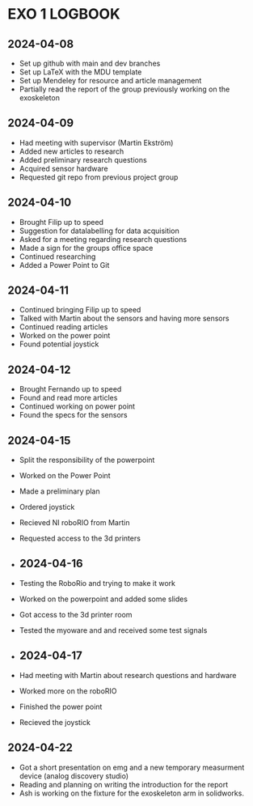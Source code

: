 # EXO 1 LOGBOOK

## 2024-04-08
- Set up github with main and dev branches
- Set up LaTeX with the MDU template
- Set up Mendeley for resource and article management
- Partially read the report of the group previously working on the exoskeleton

## 2024-04-09
- Had meeting with supervisor (Martin Ekström)
- Added new articles to research
- Added preliminary research questions
- Acquired sensor hardware
- Requested git repo from previous project group

## 2024-04-10
- Brought Filip up to speed
- Suggestion for datalabelling for data acquisition
- Asked for a meeting regarding research questions
- Made a sign for the groups office space
- Continued researching
- Added a Power Point to Git

## 2024-04-11
- Continued bringing Filip up to speed
- Talked with Martin about the sensors and having more sensors
- Continued reading articles
- Worked on the power point
- Found potential joystick

## 2024-04-12
- Brought Fernando up to speed
- Found and read more articles
- Continued working on power point
- Found the specs for the sensors

## 2024-04-15
- Split the responsibility of the powerpoint
- Worked on the Power Point
- Made a preliminary plan
- Ordered joystick
- Recieved NI roboRIO from Martin
- Requested access to the 3d printers

- ## 2024-04-16
- Testing the RoboRio and trying to make it work
- Worked on the powerpoint and added some slides
- Got access to the 3d printer room
- Tested the myoware and and received some test signals

- ## 2024-04-17
- Had meeting with Martin about research questions and hardware
- Worked more on the roboRIO
- Finished the power point
- Recieved the joystick  

## 2024-04-22
- Got a short presentation on emg and a new temporary measurment device (analog discovery studio)
- Reading and planning on writing the introduction for the report
- Ash is working on the fixture for the exoskeleton arm in solidworks.